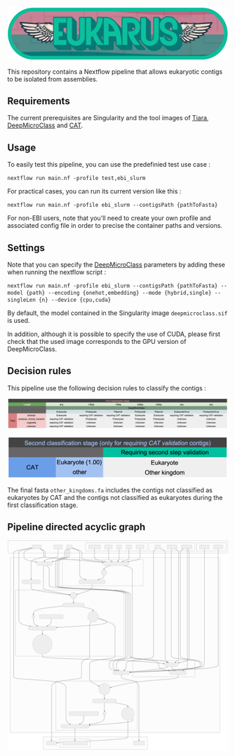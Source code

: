 ![Eukarus logo](./figures/logo.png)

This repository contains a Nextflow pipeline that allows eukaryotic contigs to be isolated from assemblies.

## Requirements

The current prerequisites are Singularity and the tool images of [Tiara](https://github.com/ibe-uw/tiara), [DeepMicroClass](https://github.com/chengsly/DeepMicroClass/tree/master) and [CAT](https://github.com/MGXlab/CAT_pack). 

## Usage

To easily test this pipeline, you can use the predefinied test use case :

    nextflow run main.nf -profile test,ebi_slurm

For practical cases, you can run its current version like this :

    nextflow run main.nf -profile ebi_slurm --contigsPath {pathToFasta}

For non-EBI users, note that you'll need to create your own profile and associated config file in order to precise the container paths and versions. 

## Settings

Note that you can specify the [DeepMicroClass](https://github.com/chengsly/DeepMicroClass/tree/master) parameters by adding these when running the nextflow script :

    nextflow run main.nf -profile ebi_slurm --contigsPath {pathToFasta} --model {path} --encoding {onehot,embedding} --mode {hybrid,single} --singleLen {n} --device {cpu,cuda}

By default, the model contained in the Singularity image `deepmicroclass.sif` is used.

In addition, although it is possible to specify the use of CUDA, please first check that the used image corresponds to the GPU version of DeepMicroClass.

## Decision rules

This pipeline use the following decision rules to classify the contigs :

![First classification stage rules](./figures/decision1.png)

![Second classification stage rules](./figures/decision2.png)

The final fasta `other_kingdoms.fa` includes the contigs not classified as eukaryotes by CAT and the contigs not classified as eukaryotes during the first classification stage.

## Pipeline directed acyclic graph

![Current version pipeline DAG](./figures/dag.svg)
